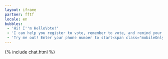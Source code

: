 ```yaml
---
layout: iframe
partner: fftf
locale: en
bubbles:
 - 'Hi! I''m HelloVote!'
 - 'I can help you register to vote, remember to vote, and remind your friends to vote too.'
 - 'Try me out! Enter your phone number to start<span class="mobileOnly">, or <a href="https://m.me/hellovote">chat on Facebook Messenger</a></span>.'
---
```

{% include chat.html %}



